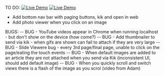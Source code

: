 TO DO: [![Live Demo](https://usekite.com/live-demo-button.png)](undefined/deploy) [![Live Demo](https://usekite.com/live-demo-button.png)](http://localhost:3000/deploy)
- Add bottom nav bar with paging buttons, kik and open in web
- Add photo viewer when you click on an image

BUGS:
-- BUG - YouTube videos appear in Chrome when running localhost - but don't show on the device (how come?)
-- BUG - Add thumbnailer to send via kik - when gifs are shown can fail to attach if they are very large
-- BUG - Slide Viewere bug - every 3rd page/final page, unable to click on the page/eating the touch events
-- BUG - When default images are added to an article they are not attached when you send via Kik (inconsistent UI, should add default image)
-- BUG - When you quickly scroll and switch views there is a flash of the image as you scrol (video from Adam)
